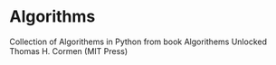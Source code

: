 # Algorithms
Collection of Algorithems in Python from book Algorithems Unlocked Thomas H. Cormen (MIT Press)
